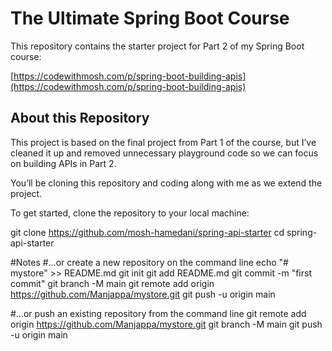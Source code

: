 # The Ultimate Spring Boot Course

This repository contains the starter project for Part 2 of my Spring Boot course:

[https://codewithmosh.com/p/spring-boot-building-apis](https://codewithmosh.com/p/spring-boot-building-apis)

## About this Repository 

This project is based on the final project from Part 1 of the course, but I’ve cleaned it up and removed unnecessary playground code so we can focus on building APIs in Part 2.

You’ll be cloning this repository and coding along with me as we extend the project.

To get started, clone the repository to your local machine:

git clone https://github.com/mosh-hamedani/spring-api-starter
cd spring-api-starter

#Notes
#…or create a new repository on the command line
echo "# mystore" >> README.md
git init
git add README.md
git commit -m "first commit"
git branch -M main
git remote add origin https://github.com/Manjappa/mystore.git
git push -u origin main

#…or push an existing repository from the command line
git remote add origin https://github.com/Manjappa/mystore.git
git branch -M main
git push -u origin main